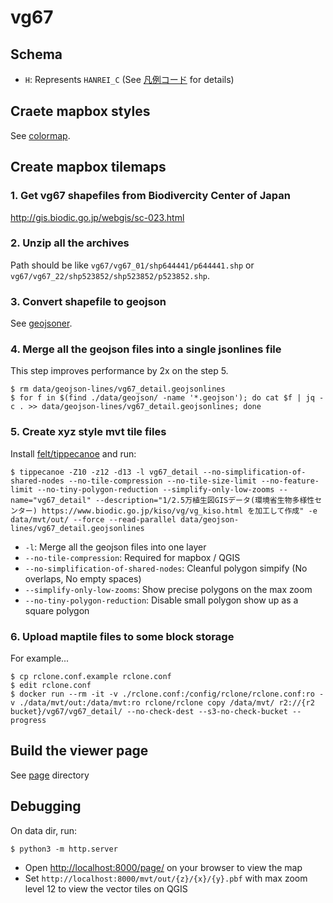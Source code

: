 # vg67

## Schema

- `H`: Represents `HANREI_C` (See [凡例コード](http://gis.biodic.go.jp/webgis/sc-015.html) for details)

## Craete mapbox styles

See [colormap](./colormap/README.md).

## Create mapbox tilemaps

### 1. Get vg67 shapefiles from Biodivercity Center of Japan

http://gis.biodic.go.jp/webgis/sc-023.html

### 2. Unzip all the archives

Path should be like `vg67/vg67_01/shp644441/p644441.shp` or `vg67/vg67_22/shp523852/shp523852/p523852.shp`.

### 3. Convert shapefile to geojson

See [geojsoner](./geojsoner/README.md).

### 4. Merge all the geojson files into a single jsonlines file

This step improves performance by 2x on the step 5.

```
$ rm data/geojson-lines/vg67_detail.geojsonlines
$ for f in $(find ./data/geojson/ -name '*.geojson'); do cat $f | jq -c . >> data/geojson-lines/vg67_detail.geojsonlines; done
```

### 5. Create xyz style mvt tile files

Install [felt/tippecanoe](https://github.com/felt/tippecanoe) and run:

```
$ tippecanoe -Z10 -z12 -d13 -l vg67_detail --no-simplification-of-shared-nodes --no-tile-compression --no-tile-size-limit --no-feature-limit --no-tiny-polygon-reduction --simplify-only-low-zooms --name="vg67_detail" --description="1/2.5万植生図GISデータ(環境省生物多様性センター) https://www.biodic.go.jp/kiso/vg/vg_kiso.html を加工して作成" -e data/mvt/out/ --force --read-parallel data/geojson-lines/vg67_detail.geojsonlines
```

- `-l`: Merge all the geojson files into one layer
- `--no-tile-compression`: Required for mapbox / QGIS
- `--no-simplification-of-shared-nodes`: Cleanful polygon simpify (No overlaps, No empty spaces)
- `--simplify-only-low-zooms`: Show precise polygons on the max zoom
- `--no-tiny-polygon-reduction`: Disable small polygon show up as a square polygon

### 6. Upload maptile files to some block storage

For example...

```
$ cp rclone.conf.example rclone.conf
$ edit rclone.conf
$ docker run --rm -it -v ./rclone.conf:/config/rclone/rclone.conf:ro -v ./data/mvt/out:/data/mvt:ro rclone/rclone copy /data/mvt/ r2://{r2 bucket}/vg67/vg67_detail/ --no-check-dest --s3-no-check-bucket --progress
```

## Build the viewer page

See [page](./page/README.md) directory

## Debugging

On data dir, run:

```
$ python3 -m http.server
```

- Open <http://localhost:8000/page/> on your browser to view the map
- Set `http://localhost:8000/mvt/out/{z}/{x}/{y}.pbf` with max zoom level 12 to view the vector tiles on QGIS
